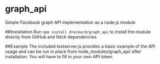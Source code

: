 # graph_api
Simple Facebook graph API implementation as a node.js module

##Installation
Run `npm install dreckard/graph_api` to install the module directly from GitHub and fetch dependencies.

##Example
The included testserver.js provides a basic example of the API usage and can be run in place from node_modules/graph_api/ after installation.  You will have to fill in your own API token.
